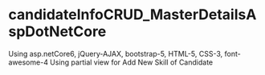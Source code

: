 # candidateInfoCRUD_MasterDetailsAspDotNetCore
Using asp.netCore6, jQuery-AJAX, bootstrap-5, HTML-5, CSS-3, font-awesome-4
Using partial view for Add New Skill of Candidate
